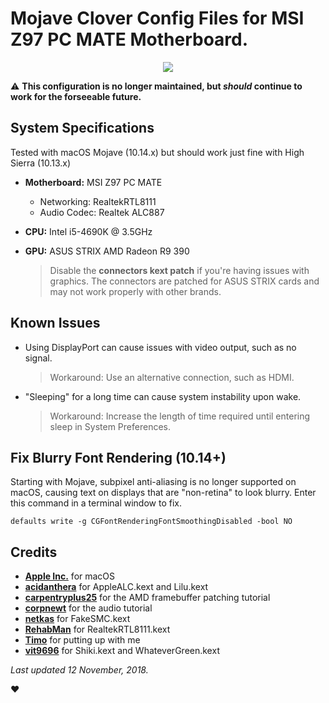 # Mojave Clover Config Files for MSI Z97 PC MATE Motherboard.

<p align="center">
 <img src="https://ibin.co/4In2flcxe4x8.jpg"/>
</p>

⚠️ **This configuration is no longer maintained, but *should* continue to work for the forseeable future.**

## System Specifications
Tested with macOS Mojave (10.14.x) but should work just fine with High Sierra (10.13.x)

- **Motherboard:** MSI Z97 PC MATE
  * Networking: RealtekRTL8111
  * Audio Codec: Realtek ALC887
  
- **CPU:** Intel i5-4690K @ 3.5GHz

- **GPU:** ASUS STRIX AMD Radeon R9 390
  > Disable the **connectors kext patch** if you're having issues with graphics. The connectors are patched for ASUS STRIX cards and may not work properly with other brands.

## Known Issues

- Using DisplayPort can cause issues with video output, such as no signal.
  > Workaround: Use an alternative connection, such as HDMI.
 
- "Sleeping" for a long time can cause system instability upon wake.
  > Workaround: Increase the length of time required until entering sleep in System Preferences.

## Fix Blurry Font Rendering (10.14+)

Starting with Mojave, subpixel anti-aliasing is no longer supported on macOS, causing text on displays that are "non-retina" to look blurry. Enter this command in a terminal window to fix.

`defaults write -g CGFontRenderingFontSmoothingDisabled -bool NO`

## Credits

- [**Apple Inc.**](https://www.github.com/apple "Apple's GitHub Repo") for macOS
- [**acidanthera**](https://www.github.com/acidanthera "acidanthera's GitHub Repo") for AppleALC.kext and Lilu.kext
- [**carpentryplus25**](https://www.tonymacx86.com/threads/guide-how-to-patch-amd-framebuffers-for-high-sierra-using-clover.235409/ "carpentryplus25's Patching Tutorial") for the AMD framebuffer patching tutorial
- [**corpnewt**](https://github.com/corpnewt "CorpNewt's GitHub Repo") for the audio tutorial
- [**netkas**](https://www.netkas.org "netkas's Blog") for FakeSMC.kext
- [**RehabMan**](https://www.github.com/rehabman "RehabMan's GitHub Repo") for RealtekRTL8111.kext
- [**Timo**](https://www.github.com/timocapa "Timo's GitHub Repo") for putting up with me
- [**vit9696**](https://www.github.com/vit9696 "vit9696's GitHub Repo") for Shiki.kext and WhateverGreen.kext

*Last updated 12 November, 2018.*

❤️
